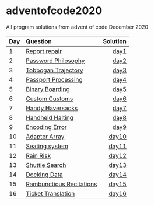 # adventofcode2020

All program solutions from advent of code December 2020

| Day | Question                                                         |          Solution |
| --- | :--------------------------------------------------------------- | ----------------: |
| 1   | [Report repair](https://adventofcode.com/2020/day/1)             |  [day1](day01.py) |
| 2   | [Password Philosophy](https://adventofcode.com/2020/day/2)       |  [day2](day02.py) |
| 3   | [Tobbogan Trajectory](https://adventofcode.com/2020/day/3)       |  [day3](day03.py) |
| 4   | [Passport Processing](https://adventofcode.com/2020/day/4)       |  [day4](day04.py) |
| 5   | [Binary Boarding](https://adventofcode.com/2020/day/5)           |  [day5](day05.py) |
| 6   | [Custom Customs](https://adventofcode.com/2020/day/6)            |  [day6](day06.py) |
| 7   | [Handy Haversacks](https://adventofcode.com/2020/day/7)          |  [day7](day07.py) |
| 8   | [Handheld Halting](https://adventofcode.com/2020/day/8)          |  [day8](day08.py) |
| 9   | [Encoding Error](https://adventofcode.com/2020/day/9)            |  [day9](day09.py) |
| 10  | [Adapter Array](https://adventofcode.com/2020/day/10)            | [day10](day10.py) |
| 11  | [Seating system](https://adventofcode.com/2020/day/11)           | [day11](day11.py) |
| 12  | [Rain Risk](https://adventofcode.com/2020/day/12)                | [day12](day12.py) |
| 13  | [Shuttle Search](https://adventofcode.com/2020/day/13)           | [day13](day13.py) |
| 14  | [Docking Data](https://adventofcode.com/2020/day/14)             | [day14](day14.py) |
| 15  | [Rambunctious Recitations](https://adventofcode.com/2020/day/15) | [day15](day15.py) |
| 16  | [Ticket Translation](https://adventofcode.com/2020/day/16)       | [day16](day16.py) |

<!--
| 17  | [](https://adventofcode.com/2020/day/17)                   | [day17](day17.py) |
| 18  | [](https://adventofcode.com/2020/day/18)                   | [day18](day18.py) |
| 19  | [](https://adventofcode.com/2020/day/19)                   | [day19](day19.py) |
| 20  | [](https://adventofcode.com/2020/day/20)                   | [day20](day20.py) |
| 21  | [](https://adventofcode.com/2020/day/21)                   | [day21](day21.py) |
| 22  | [](https://adventofcode.com/2020/day/22)                   | [day22](day22.py) |
| 23  | [](https://adventofcode.com/2020/day/23)                   | [day23](day23.py) |
| 24  | [](https://adventofcode.com/2020/day/24)                   | [day24](day24.py) |
| 25  | [](https://adventofcode.com/2020/day/25)                   | [day25](day25.py) | -->
